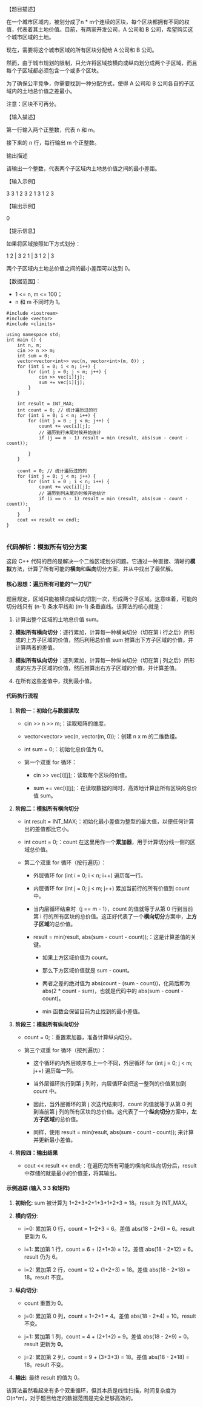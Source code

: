 
【题目描述】

在一个城市区域内，被划分成了n * m个连续的区块，每个区块都拥有不同的权值，代表着其土地价值。目前，有两家开发公司，A 公司和 B 公司，希望购买这个城市区域的土地。

现在，需要将这个城市区域的所有区块分配给 A 公司和 B 公司。

然而，由于城市规划的限制，只允许将区域按横向或纵向划分成两个子区域，而且每个子区域都必须包含一个或多个区块。

为了确保公平竞争，你需要找到一种分配方式，使得 A 公司和 B 公司各自的子区域内的土地总价值之差最小。

注意：区块不可再分。

【输入描述】

第一行输入两个正整数，代表 n 和 m。

接下来的 n 行，每行输出 m 个正整数。

输出描述

请输出一个整数，代表两个子区域内土地总价值之间的最小差距。

【输入示例】

3 3 1 2 3 2 1 3 1 2 3

【输出示例】

0

【提示信息】

如果将区域按照如下方式划分：

1 2 | 3 2 1 | 3 1 2 | 3

两个子区域内土地总价值之间的最小差距可以达到 0。

【数据范围】：

- 1 <= n, m <= 100；
- n 和 m 不同时为 1。




```
#include <iostream>
#include <vector>
#include <climits>

using namespace std;
int main () {
    int n, m;
    cin >> n >> m;
    int sum = 0;
    vector<vector<int>> vec(n, vector<int>(m, 0)) ;
    for (int i = 0; i < n; i++) {
        for (int j = 0; j < m; j++) {
            cin >> vec[i][j];
            sum += vec[i][j];
        }
    }

    int result = INT_MAX;
    int count = 0; // 统计遍历过的行
    for (int i = 0; i < n; i++) {
        for (int j = 0 ; j < m; j++) {
            count += vec[i][j];
            // 遍历到行末尾时候开始统计
            if (j == m - 1) result = min (result, abs(sum - count - count));

        }
    }

    count = 0; // 统计遍历过的列
    for (int j = 0; j < m; j++) {
        for (int i = 0 ; i < n; i++) {
            count += vec[i][j];
            // 遍历到列末尾的时候开始统计
            if (i == n - 1) result = min (result, abs(sum - count - count));
        }
    }
    cout << result << endl;
}
 
```


### 代码解析：模拟所有切分方案

这段 C++ 代码的目的是解决一个二维区域划分问题。它通过一种直接、清晰的**模拟**方法，计算了所有可能的**横向**和**纵向**切分方案，并从中找出了最优解。

#### 核心思想：遍历所有可能的“一刀切”

题目规定，区域只能被横向或纵向切割一次，形成两个子区域。这意味着，可能的切分线只有 (n-1) 条水平线和 (m-1) 条垂直线。该算法的核心就是：

1. 计算出整个区域的土地总价值 sum。
    
2. **模拟所有横向切分**：逐行累加，计算每一种横向切分（切在第 i 行之后）所形成的上方子区域的价值，然后利用总价值 sum 推算出下方子区域的价值，并计算两者的差值。
    
3. **模拟所有纵向切分**：逐列累加，计算每一种纵向切分（切在第 j 列之后）所形成的左方子区域的价值，然后推算出右方子区域的价值，并计算差值。
    
4. 在所有这些差值中，找到最小值。
    

#### 代码执行流程

1. **阶段一：初始化与数据读取**
    
    - cin >> n >> m;：读取矩阵的维度。
        
    - vector<vector<int>> vec(n, vector<int>(m, 0));：创建 n x m 的二维数组。
        
    - int sum = 0;：初始化总价值为 0。
        
    - 第一个双重 for 循环：
        
        - cin >> vec[i][j];：读取每个区块的价值。
            
        - sum += vec[i][j];：在读取数据的同时，高效地计算出所有区块的总价值 sum。
            
2. **阶段二：模拟所有横向切分**
    
    - int result = INT_MAX;：初始化最小差值为整型的最大值，以便任何计算出的差值都比它小。
        
    - int count = 0;：count 在这里用作一个**累加器**，用于计算切分线一侧的区域总价值。
        
    - 第二个双重 for 循环（按行遍历）：
        
        - 外层循环 for (int i = 0; i < n; i++) 遍历每一行。
            
        - 内层循环 for (int j = 0; j < m; j++) 累加当前行的所有价值到 count 中。
            
        - 当内层循环结束时（j == m - 1），count 的值就等于从第 0 行到当前第 i 行的所有区块的总价值。这正好代表了一个**横向切分**方案中，**上方子区域**的总价值。
            
        - result = min(result, abs(sum - count - count));：这是计算差值的关键。
            
            - 如果上方区域价值为 count。
                
            - 那么下方区域价值就是 sum - count。
                
            - 两者之差的绝对值为 abs(count - (sum - count))，化简后即为 abs(2 * count - sum)，也就是代码中的 abs(sum - count - count)。
                
            - min 函数会保留目前为止找到的最小差值。
                
3. **阶段三：模拟所有纵向切分**
    
    - count = 0;：重置累加器，准备计算纵向切分。
        
    - 第三个双重 for 循环（按列遍历）：
        
        - 这个循环的内外层顺序与上一个不同，外层循环 for (int j = 0; j < m; j++) 遍历每一列。
            
        - 当外层循环执行到第 j 列时，内层循环会把这一整列的价值累加到 count 中。
            
        - 因此，当外层循环的第 j 次迭代结束时，count 的值就等于从第 0 列到当前第 j 列的所有区块的总价值。这代表了一个**纵向切分**方案中，**左方子区域**的总价值。
            
        - 同样，使用 result = min(result, abs(sum - count - count)); 来计算并更新最小差值。
            
4. **阶段四：输出结果**
    
    - cout << result << endl;：在遍历完所有可能的横向和纵向切分后，result 中存储的就是最小的价值差，将其输出。
        

#### 示例追踪 (输入 3 3 和矩阵)

1. **初始化**: sum 被计算为 1+2+3+2+1+3+1+2+3 = 18。result 为 INT_MAX。
    
2. **横向切分**:
    
    - i=0: 累加第 0 行，count = 1+2+3 = 6。差值 abs(18 - 2*6) = 6。result 更新为 6。
        
    - i=1: 累加第 1 行，count = 6 + (2+1+3) = 12。差值 abs(18 - 2*12) = 6。result 仍为 6。
        
    - i=2: 累加第 2 行，count = 12 + (1+2+3) = 18。差值 abs(18 - 2*18) = 18。result 不变。
        
3. **纵向切分**:
    
    - count 重置为 0。
        
    - j=0: 累加第 0 列，count = 1+2+1 = 4。差值 abs(18 - 2*4) = 10。result 不变。
        
    - j=1: 累加第 1 列，count = 4 + (2+1+2) = 9。差值 abs(18 - 2*9) = 0。result 更新为 **0**。
        
    - j=2: 累加第 2 列，count = 9 + (3+3+3) = 18。差值 abs(18 - 2*18) = 18。result 不变。
        
4. **输出**: 最终 result 的值为 0。
    

该算法虽然看起来有多个双重循环，但其本质是线性扫描，时间复杂度为 O(n*m)，对于题目给定的数据范围是完全足够高效的。